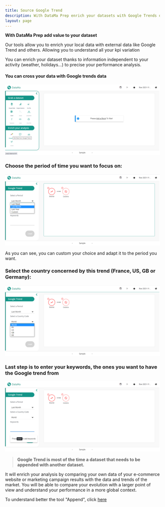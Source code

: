 ```yaml
---
title: Source Google Trend
description: With DataMa Prep enrich your datasets with Google Trends data.
layout: page
---
```


**With DataMa Prep add value to your dataset**

Our tools allow you to enrich your local data with external data like Google Trend and others. Allowing you to understand all your kpi variation

You can enrich your dataset thanks to information independent to your activity (weather, holidays...) to precise your performance analysis.

#### You can cross your data with Google trends data

![image](images/Googletrendstep1.png)

### Choose the period of time you want to focus on:

![image](images/Googletrendstep2.png)

As you can see, you can custom your choice and adapt it to the period you want.

### Select the country concerned by this trend (France, US, GB or Germany):

![image](images/Googletrendstep3.png)

### Last step is to enter your keywords, the ones you want to have the Google trend from

![image](images/Googletrendstep4.png)

> **Google Trend is most of the time a dataset that needs to be appended with another dataset.**

It will enrich your analysis by comparing your own data of your e-commerce website or marketing campaign results with the data and trends of the market. You will be able to compare your evolution with a larger point of view and understand your performance in a more global context.

To understand better the tool "Append", click [here]({{site.url}}/{{site.baseurl}}/prep/aside/actions/Append.md)
